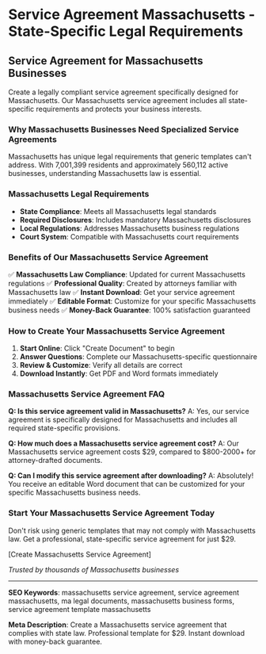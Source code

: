 # Service Agreement Massachusetts - State-Specific Legal Requirements

## Service Agreement for Massachusetts Businesses

Create a legally compliant service agreement specifically designed for Massachusetts. Our Massachusetts service agreement includes all state-specific requirements and protects your business interests.

### Why Massachusetts Businesses Need Specialized Service Agreements

Massachusetts has unique legal requirements that generic templates can't address. With 7,001,399 residents and approximately 560,112 active businesses, understanding Massachusetts law is essential.

### Massachusetts Legal Requirements

- **State Compliance**: Meets all Massachusetts legal standards
- **Required Disclosures**: Includes mandatory Massachusetts disclosures
- **Local Regulations**: Addresses Massachusetts business regulations
- **Court System**: Compatible with Massachusetts court requirements

### Benefits of Our Massachusetts Service Agreement

✅ **Massachusetts Law Compliance**: Updated for current Massachusetts regulations
✅ **Professional Quality**: Created by attorneys familiar with Massachusetts law
✅ **Instant Download**: Get your service agreement immediately
✅ **Editable Format**: Customize for your specific Massachusetts business needs
✅ **Money-Back Guarantee**: 100% satisfaction guaranteed

### How to Create Your Massachusetts Service Agreement

1. **Start Online**: Click "Create Document" to begin
2. **Answer Questions**: Complete our Massachusetts-specific questionnaire
3. **Review & Customize**: Verify all details are correct
4. **Download Instantly**: Get PDF and Word formats immediately

### Massachusetts Service Agreement FAQ

**Q: Is this service agreement valid in Massachusetts?**
A: Yes, our service agreement is specifically designed for Massachusetts and includes all required state-specific provisions.

**Q: How much does a Massachusetts service agreement cost?**
A: Our Massachusetts service agreement costs $29, compared to $800-2000+ for attorney-drafted documents.

**Q: Can I modify this service agreement after downloading?**
A: Absolutely! You receive an editable Word document that can be customized for your specific Massachusetts business needs.

### Start Your Massachusetts Service Agreement Today

Don't risk using generic templates that may not comply with Massachusetts law. Get a professional, state-specific service agreement for just $29.

[Create Massachusetts Service Agreement]

*Trusted by thousands of Massachusetts businesses*

---

**SEO Keywords**: massachusetts service agreement, service agreement massachusetts, ma legal documents, massachusetts business forms, service agreement template massachusetts

**Meta Description**: Create a Massachusetts service agreement that complies with state law. Professional template for $29. Instant download with money-back guarantee.
